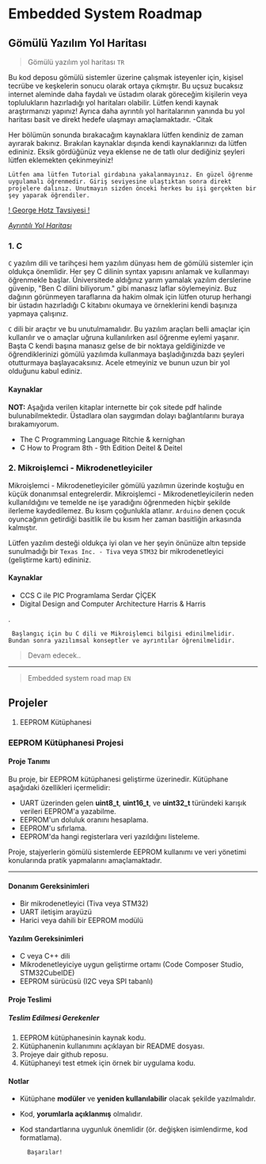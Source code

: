 # Embedded System Roadmap

## Gömülü Yazılım Yol Haritası

> Gömülü yazılım yol haritası `TR`

Bu kod deposu gömülü sistemler üzerine çalışmak isteyenler için, kişisel tecrübe ve keşkelerin sonucu olarak ortaya çıkmıştır. Bu uçsuz bucaksız internet aleminde daha faydalı ve üstadım olarak göreceğim kişilerin veya toplulukların hazırladığı yol haritaları olabilir. Lütfen kendi kaynak araştırmanızı yapınız! Ayrıca daha ayrıntılı yol haritalarının yanında bu yol haritası basit ve direkt hedefe ulaşmayı amaçlamaktadır. -Citak

Her bölümün sonunda bırakacağım kaynaklara lütfen kendiniz de zaman ayırarak bakınız. Bırakılan kaynaklar dışında kendi kaynaklarınızı da lütfen edininiz. Eksik gördüğünüz veya eklense ne de tatlı olur dediğiniz şeyleri lütfen eklemekten çekinmeyiniz!

    Lütfen ama lütfen Tutorial girdabına yakalanmayınız. En güzel öğrenme uygulamalı öğrenmedir. Giriş seviyesine ulaştıktan sonra direkt projelere dalınız. Unutmayın sizden önceki herkes bu işi gerçekten bir şey yaparak öğrendiler. 
    
[! George Hotz Tavsiyesi !](https://www.youtube.com/watch?v=NjYICpXJ03M)


[*Ayrıntılı Yol Haritası*](https://github.com/m3y54m/Embedded-Engineering-Roadmap)

### 1. **C**

`C` yazılım dili ve tarihçesi hem yazılım dünyası hem de gömülü sistemler için oldukça önemlidir. Her şey C dilinin syntax yapısını anlamak ve kullanmayı öğrenmekle başlar. Üniversitede aldığınız yarım yamalak yazılım derslerine güvenip, "Ben C dilini biliyorum." gibi manasız laflar söylemeyiniz. Buz dağının görünmeyen taraflarına da hakim olmak için lütfen oturup herhangi bir üstadın hazırladığı C kitabını okumaya ve örneklerini kendi başınıza yapmaya çalışınız. 

`C` dili bir araçtır ve bu unutulmamalıdır. Bu yazılım araçları belli amaçlar için kullanılır ve o amaçlar uğruna kullanılırken asıl öğrenme eylemi yaşanır. Başta C kendi başına manasız gelse de bir noktaya geldiğinizde ve öğrendiklerinizi gömülü yazılımda kullanmaya başladığınızda bazı şeyleri otutturmaya başlayacaksınız. Acele etmeyiniz ve bunun uzun bir yol olduğunu kabul ediniz.

#### Kaynaklar

**NOT:** Aşağıda verilen kitaplar internette bir çok sitede pdf halinde bulunabilmektedir. Üstadlara olan saygımdan dolayı bağlantılarını buraya bırakamıyorum.

- The C Programming Language Ritchie & kernighan 
- C How to Program 8th - 9th Edition Deitel & Deitel

### 2. **Mikroişlemci - Mikrodenetleyiciler**

Mikroişlemci - Mikrodenetleyiciler gömülü yazılımın üzerinde koştuğu en küçük donanımsal entegrelerdir. Mikroişlemci - Mikrodenetleyicilerin neden kullanıldığını ve temelde ne işe yaradığını öğrenmeden hiçbir şekilde ilerleme kaydedilemez. Bu kısım çoğunlukla atlanır. `Arduino` denen çocuk oyuncağının getirdiği basitlik ile bu kısım her zaman basitliğin arkasında kalmıştır.

Lütfen yazılım desteği oldukça iyi olan ve her şeyin önünüze altın tepside sunulmadığı bir `Texas Inc. - Tiva` veya `STM32` bir mikrodenetleyici (geliştirme kartı) edininiz. 

#### Kaynaklar

- CCS C ile PIC Programlama Serdar ÇİÇEK
- Digital Design and Computer Architecture Harris & Harris

.

     Başlangıç için bu C dili ve Mikroişlemci bilgisi edinilmelidir. Bundan sonra yazılımsal konseptler ve ayrıntılar öğrenilmelidir.


>Devam edecek.. 


-----------------------------------
> Embedded system road map    `EN`



## Projeler

1. EEPROM Kütüphanesi

### EEPROM Kütüphanesi Projesi

#### Proje Tanımı
Bu proje, bir EEPROM kütüphanesi geliştirme üzerinedir. Kütüphane aşağıdaki özellikleri içermelidir:

- UART üzerinden gelen **uint8_t**, **uint16_t**, ve **uint32_t** türündeki karışık verileri EEPROM'a yazabilme.
- EEPROM'un doluluk oranını hesaplama.
- EEPROM'u sıfırlama.
- EEPROM'da hangi registerlara veri yazıldığını listeleme.

Proje, stajyerlerin gömülü sistemlerde EEPROM kullanımı ve veri yönetimi konularında pratik yapmalarını amaçlamaktadır.

---

#### Donanım Gereksinimleri
- Bir mikrodenetleyici (Tiva veya STM32)
- UART iletişim arayüzü
- Harici veya dahili bir EEPROM modülü

#### Yazılım Gereksinimleri
- C veya C++ dili
- Mikrodenetleyiciye uygun geliştirme ortamı (Code Composer Studio, STM32CubeIDE)
- EEPROM sürücüsü (I2C veya SPI tabanlı)

#### Proje Teslimi

##### Teslim Edilmesi Gerekenler
1. EEPROM kütüphanesinin kaynak kodu.
2. Kütüphanenin kullanımını açıklayan bir README dosyası.
3. Projeye dair github reposu.
4. Kütüphaneyi test etmek için örnek bir uygulama kodu.

#### Notlar
- Kütüphane **modüler** ve **yeniden kullanılabilir** olacak şekilde yazılmalıdır.
- Kod, **yorumlarla açıklanmış** olmalıdır.
- Kod standartlarına uygunluk önemlidir (ör. değişken isimlendirme, kod formatlama).

        Başarılar!



